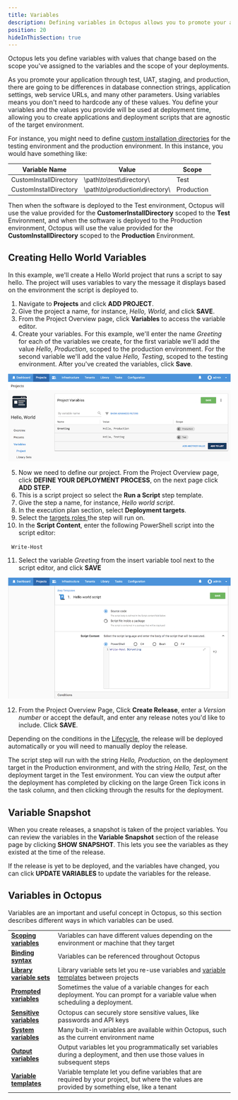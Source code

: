 ```yaml
---
title: Variables
description: Defining variables in Octopus allows you to promote your applications through environments and update their configuration files.
position: 20
hideInThisSection: true
---
```


Octopus lets you define variables with values that change based on the scope you've assigned to the variables and the scope of your deployments.

As you promote your application through test, UAT, staging, and production, there are going to be differences in database connection strings, application settings, web service URLs, and many other parameters. Using variables means you don't need to hardcode any of these values. You define your variables and the values you provide will be used at deployment time, allowing you to create applications and deployment scripts that are agnostic of the target environment.


For instance, you might need to define [custom installation directories](/docs/deployment-process/configuration-features/custom-installation-directory.md) for the testing environment and the production environment. In this instance, you would have something like:

| Variable Name    | Value     | Scope    |
| ----------------------- | --------------- | -------- |
| CustomInstallDirectory | \path\to\test\directory\ | Test |
| CustomInstallDirectory | \path\to\production\directory\ | Production |

Then when the software is deployed to the Test environment, Octopus will use the value provided for the **CustomerInstallDirectory** scoped to the **Test** Environment, and when the software is deployed to the Production environment, Octopus will use the value provided for the **CustomInstallDirectory** scoped to the **Production** Environment.

## Creating Hello World Variables

In this example, we'll create a Hello World project that runs a script to say hello. The project will uses variables to vary the message it displays based on the environment the script is deployed to.

1. Navigate to **Projects** and click **ADD PROJECT**.
2. Give the project a name, for instance, *Hello, World*, and click **SAVE**.
3. From the Project Overview page, click **Variables** to access the variable editor.
4. Create your variables. For this example, we'll enter the name *Greeting* for each of the variables we create, for the first variable we'll add the value *Hello, Production*, scoped to the production environment. For the second variable we'll add the value *Hello, Testing*, scoped to the testing environment. After you've created the variables, click **Save**.

![Adding Variables](adding-variables.png)

5. Now we need to define our project. From the Project Overview page, click **DEFINE YOUR DEPLOYMENT PROCESS**, on the next page click **ADD STEP**.
6. This is a script project so select the **Run a Script** step template.
7. Give the step a name, for instance, *Hello world script*.
8. In the execution plan section, select **Deployment targets**.
9. Select the [targets roles ](/docs/infrastructure/target-roles/index.md) the step will run on.
10. In the **Script Content**, enter the following PowerShell script into the script editor:

​```
Write-Host
​```

11. Select the variable *Greeting* from the insert variable tool next to the script editor, and click **SAVE**

![Script with Variable](script-variable.png)

12. From the Project Overview Page, Click **Create Release**, enter a *Version number* or accept the default, and enter any release notes you'd like to include. Click **SAVE**.

Depending on the conditions in the [Lifecycle](/docs/deployment-process/lifecycles/index.md), the release will be deployed automatically or you will need to manually deploy the release.

The script step will run with the string *Hello, Production*, on the deployment target in the Production environment, and with the string *Hello, Test*, on the deployment target in the Test environment. You can view the output after the deployment has completed by clicking on the large Green Tick icons in the task column, and then clicking through the results for the deployment.

## Variable Snapshot

When you create releases, a snapshot is taken of the project variables. You can review the variables in the **Variable Snapshot** section of the release page by clicking **SHOW SNAPSHOT**. This lets you see the variables as they existed at the time of the release.

If the release is yet to be deployed, and the variables have changed, you can click **UPDATE VARIABLES** to update the variables for the release.

## Variables in Octopus

Variables are an important and useful concept in Octopus, so this section describes different ways in which variables can be used.

|                                          |                                          |
| ---------------------------------------- | ---------------------------------------- |
| **[Scoping variables](/docs/deployment-process/variables/scoping-variables.md)** | Variables can have different values depending on the environment or machine that they target |
| **[Binding syntax](/docs/deployment-process/variables/binding-syntax.md)** | Variables can be referenced throughout Octopus |
| **[Library variable sets](/docs/deployment-process/variables/library-variable-sets.md)** | Library variable sets let you re-use variables and [variable templates](/docs/deployment-process/variables/variable-templates.md) between projects |
| **[Prompted variables](/docs/deployment-process/variables/prompted-variables.md)** | Sometimes the value of a variable changes for each deployment. You can prompt for a variable value when scheduling a deployment. |
| **[Sensitive variables](/docs/deployment-process/variables/sensitive-variables.md)** | Octopus can securely store sensitive values, like passwords and API keys |
| **[System variables](/docs/deployment-process/variables/system-variables.md)** | Many built-in variables are available within Octopus, such as the current environment name |
| **[Output variables](/docs/deployment-process/variables/output-variables.md)** | Output variables let you programmatically set variables during a deployment, and then use those values in subsequent steps |
| **[Variable templates](/docs/deployment-process/variables/variable-templates.md)** | Variable template let you define variables that are required by your project, but where the values are provided by something else, like a tenant |
